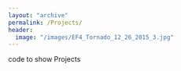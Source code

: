 ```yaml
---
layout: "archive"
permalink: /Projects/
header:
  image: "/images/EF4_Tornado_12_26_2015_3.jpg"
---
```


code to show Projects
